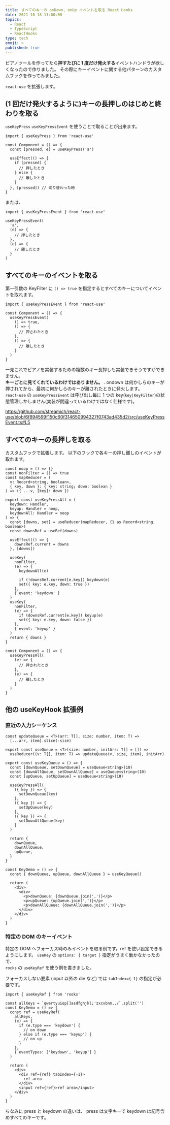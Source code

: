 ```yaml
---
title: すべてのキーの onDown, onUp イベントを取る React Hooks
date: 2021-10-18 11:00:00
topics:
  - React
  - TypeScript
  - ReactHooks
type: tech
emoji: ⌨️
published: true
---
```


ピアノツールを作ってたら**押すたびに 1 度だけ発火する**イベントハンドラが欲しくなったので作りました。
その際にキーイベントに関する他パターンのカスタムフックを作ってみました。

`react-use` を拡張します。

<!-- `onKeyDown` では長押しで連打のように発火してしまいます。 -->

## (1 回だけ発火するように)キーの長押しのはじめと終わりを取る

`useKeyPress` `useKeyPressEvent` を使うことで取ることが出来ます。

```tsx
import { useKeyPress } from 'react-use'

const Component = () => {
  const [pressed, e] = useKeyPress('a')

  useEffect(() => {
    if (pressed) {
      // 押したとき
    } else {
      // 離したとき
    }
  }, [pressed]) // 切り替わった時
}
```

または、

```tsx
import { useKeyPressEvent } from 'react-use'

useKeyPressEvent(
  'a',
  (e) => {
    // 押したとき
  },
  (e) => {
    // 離したとき
  }
)
```

## すべてのキーのイベントを取る

第一引数の KeyFilter に `() => true` を指定するとすべてのキーについてイベントを取れます。

```tsx
import { useKeyPressEvent } from 'react-use'

const Component = () => {
  useKeyPressEvent(
    () => true,
    () => {
      // 押されたとき
    },
    () => {
      // 離したとき
    }
  )
}
```

一見これでピアノを実装するための複数のキー長押しも実装できそうですができません。  
**キーごとに見てくれているわけではありません。** .
ondown は何かしらのキーが押されてから、最初に何かしらのキーが離されたときに発火します。  
`react-use` の `useKeyPressEvent` は呼び出し毎に 1 つの key(`key|KeyFilter`)の状態管理しかしません(実装が間違っているわけではなく仕様です)。

https://github.com/streamich/react-use/blob/6f894599f150c60f314650994327f0743ad435d2/src/useKeyPressEvent.ts#L5

## すべてのキーの長押しを取る

カスタムフックで拡張します。
以下のフックで各キーの押し離しのイベントが取れます。

```tsx
const noop = () => {}
const nonFilter = () => true
const mapReducer = (
  v: Record<string, boolean>,
  { key, down }: { key: string; down: boolean }
) => ({ ...v, [key]: down })

export const useKeyPressAll = (
  keydown: Handler,
  keyup: Handler = noop,
  keydownAll: Handler = noop
) => {
  const [downs, set] = useReducer(mapReducer, {} as Record<string, boolean>)
  const downsRef = useRef(downs)

  useEffect(() => {
    downsRef.current = downs
  }, [downs])

  useKey(
    nonFilter,
    (e) => {
      keydownAll(e)

      if (!downsRef.current[e.key]) keydown(e)
      set({ key: e.key, down: true })
    },
    { event: 'keydown' }
  )
  useKey(
    nonFilter,
    (e) => {
      if (downsRef.current[e.key]) keyup(e)
      set({ key: e.key, down: false })
    },
    { event: 'keyup' }
  )
  return { downs }
}

const Component = () => {
  useKeyPressAll(
    (e) => {
      // 押されたとき
    },
    (e) => {
      // 離したとき
    }
  )
}
```

<!-- ## 特定のフォーカスされているコンポーネントでの使い方 -->
<!-- `useEventListener` というものも作れるが型定義が複雑になる -->
<!-- https://github.com/foray1010/use-typed-event-listener/blob/master/src/index.ts -->
<!-- https://github.com/donavon/use-event-listener/blob/develop/types/index.d.ts -->

## 他の useKeyHook 拡張例

### 直近の入力シーケンス

```tsx
const updateQueue = <T>(arr: T[], size: number, item: T) =>
  [...arr, item].slice(-size)

export const useQueue = <T>(size: number, initArr: T[] = []) =>
  useReducer((v: T[], item: T) => updateQueue(v, size, item), initArr)

export const useKeyQueue = () => {
  const [downQueue, setDownQueue] = useQueue<string>(10)
  const [downAllQueue, setDownAllQueue] = useQueue<string>(10)
  const [upQueue, setUpQueue] = useQueue<string>(10)

  useKeyPressAll(
    ({ key }) => {
      setDownQueue(key)
    },
    ({ key }) => {
      setUpQueue(key)
    },
    ({ key }) => {
      setDownAllQueue(key)
    }
  )

  return {
    downQueue,
    downAllQueue,
    upQueue,
  }
}
```

```tsx
const KeyDemo = () => {
  const { downQueue, upQueue, downAllQueue } = useKeyQueue()

  return (
    <div>
      <div>
        <p>downQueue: {downQueue.join(',')}</p>
        <p>upQueue: {upQueue.join(',')}</p>
        <p>downAllQueue: {downAllQueue.join(',')}</p>
      </div>
    </div>
  )
}
```

### 特定の DOM のキーイベント

特定の DOM へフォーカス時のみイベントを取る例です。ref を使い設定できるようにします。
`useKey` の `options: { target }` 指定がうまく動かなかったので、  
`rocks` の `useKeyRef` を使う例を書きました。

フォーカスしない要素 (input 以外の div など) では `tabIndex={-1}` の指定が必要です。

```tsx
import { useKeyRef } from 'rooks'

const allKeys = `qwertyuiop[]asdfghjkl;'zxcvbnm,./`.split('')
const KeyDemo = () => {
  const ref = useKeyRef(
    allKeys,
    (e) => {
      if (e.type === 'keydown') {
        // on down
      } else if (e.type === 'keyup') {
        // on up
      }
    },
    { eventTypes: ['keydown', 'keyup'] }
  )

  return (
    <div>
      <div ref={ref} tabIndex={-1}>
        ref area
      </div>
      <input ref={ref}>ref area</input>
    </div>
  )
}
```

ちなみに press と keydown の違いは、
press は文字キーで keydown は記号含めすべてのキーです。
